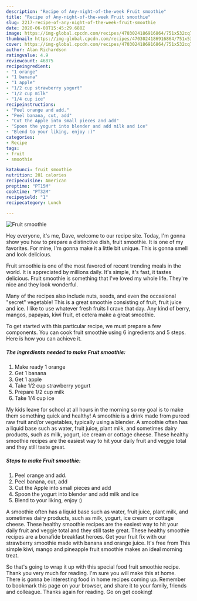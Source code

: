 ```yaml
---
description: "Recipe of Any-night-of-the-week Fruit smoothie"
title: "Recipe of Any-night-of-the-week Fruit smoothie"
slug: 2217-recipe-of-any-night-of-the-week-fruit-smoothie
date: 2020-06-08T15:45:29.688Z
image: https://img-global.cpcdn.com/recipes/4703024186916864/751x532cq70/fruit-smoothie-recipe-main-photo.jpg
thumbnail: https://img-global.cpcdn.com/recipes/4703024186916864/751x532cq70/fruit-smoothie-recipe-main-photo.jpg
cover: https://img-global.cpcdn.com/recipes/4703024186916864/751x532cq70/fruit-smoothie-recipe-main-photo.jpg
author: Alan Richardson
ratingvalue: 4.9
reviewcount: 46875
recipeingredient:
- "1 orange"
- "1 banana"
- "1 apple"
- "1/2 cup strawberry yogurt"
- "1/2 cup milk"
- "1/4 cup ice"
recipeinstructions:
- "Peel orange and add."
- "Peel banana, cut, add"
- "Cut the Apple into small pieces and add"
- "Spoon the yogurt into blender and add milk and ice"
- "Blend to your liking, enjoy :)"
categories:
- Recipe
tags:
- fruit
- smoothie

katakunci: fruit smoothie 
nutrition: 201 calories
recipecuisine: American
preptime: "PT15M"
cooktime: "PT32M"
recipeyield: "1"
recipecategory: Lunch

---
```



![Fruit smoothie](https://img-global.cpcdn.com/recipes/4703024186916864/751x532cq70/fruit-smoothie-recipe-main-photo.jpg)

Hey everyone, it's me, Dave, welcome to our recipe site. Today, I'm gonna show you how to prepare a distinctive dish, fruit smoothie. It is one of my favorites. For mine, I'm gonna make it a little bit unique. This is gonna smell and look delicious.

Fruit smoothie is one of the most favored of recent trending meals in the world. It is appreciated by millions daily. It's simple, it's fast, it tastes delicious. Fruit smoothie is something that I've loved my whole life. They're nice and they look wonderful.

Many of the recipes also include nuts, seeds, and even the occasional &#34;secret&#34; vegetable! This is a great smoothie consisting of fruit, fruit juice and ice. I like to use whatever fresh fruits I crave that day. Any kind of berry, mangos, papayas, kiwi fruit, et cetera make a great smoothie.


To get started with this particular recipe, we must prepare a few components. You can cook fruit smoothie using 6 ingredients and 5 steps. Here is how you can achieve it.

<!--inarticleads1-->

##### The ingredients needed to make Fruit smoothie:

1. Make ready 1 orange
1. Get 1 banana
1. Get 1 apple
1. Take 1/2 cup strawberry yogurt
1. Prepare 1/2 cup milk
1. Take 1/4 cup ice


My kids leave for school at all hours in the morning so my goal is to make them something quick and healthy! A smoothie is a drink made from pureed raw fruit and/or vegetables, typically using a blender. A smoothie often has a liquid base such as water, fruit juice, plant milk, and sometimes dairy products, such as milk, yogurt, ice cream or cottage cheese. These healthy smoothie recipes are the easiest way to hit your daily fruit and veggie total and they still taste great. 

<!--inarticleads2-->

##### Steps to make Fruit smoothie:

1. Peel orange and add.
1. Peel banana, cut, add
1. Cut the Apple into small pieces and add
1. Spoon the yogurt into blender and add milk and ice
1. Blend to your liking, enjoy :)


A smoothie often has a liquid base such as water, fruit juice, plant milk, and sometimes dairy products, such as milk, yogurt, ice cream or cottage cheese. These healthy smoothie recipes are the easiest way to hit your daily fruit and veggie total and they still taste great. These healthy smoothie recipes are a bonafide breakfast heroes. Get your fruit fix with our strawberry smoothie made with banana and orange juice. It&#39;s free from This simple kiwi, mango and pineapple fruit smoothie makes an ideal morning treat. 

So that's going to wrap it up with this special food fruit smoothie recipe. Thank you very much for reading. I'm sure you will make this at home. There is gonna be interesting food in home recipes coming up. Remember to bookmark this page on your browser, and share it to your family, friends and colleague. Thanks again for reading. Go on get cooking!
